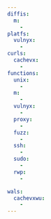 ```yaml
---
diffis:
  m:
    -
platfs:
  vulnyx:
    -
curls:
  cachevx:
    -
functions:
  unix:
    -
  m:
    -
  vulnyx:
    -
  proxy:
    -
  fuzz:
    -
  ssh:
    -
  sudo:
    -
  rwp:
    -

wals:
  cachevxwu:
    -
---
```

